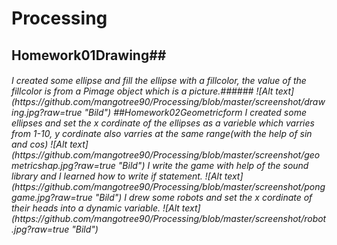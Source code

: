 # Processing

<h2>Homework01Drawing##
<h6>I created some ellipse and fill the ellipse with a fillcolor, the value of the fillcolor is from a Pimage object which is a picture.######
![Alt text](https://github.com/mangotree90/Processing/blob/master/screenshot/drawing.jpg?raw=true "Bild")
##Homework02Geometricform
I created some ellipses and set the x cordinate of the ellipses as a varieble which varries from 1-10, y cordinate also varries at the same range(with the help of sin and cos) 
![Alt text](https://github.com/mangotree90/Processing/blob/master/screenshot/geometricshap.jpg?raw=true "Bild")
I write the game with help of the sound library and I learned how to write if statement.
![Alt text](https://github.com/mangotree90/Processing/blob/master/screenshot/ponggame.jpg?raw=true "Bild")
I drew some robots and set the x cordinate of their heads into a dynamic variable.
![Alt text](https://github.com/mangotree90/Processing/blob/master/screenshot/robot.jpg?raw=true "Bild")
